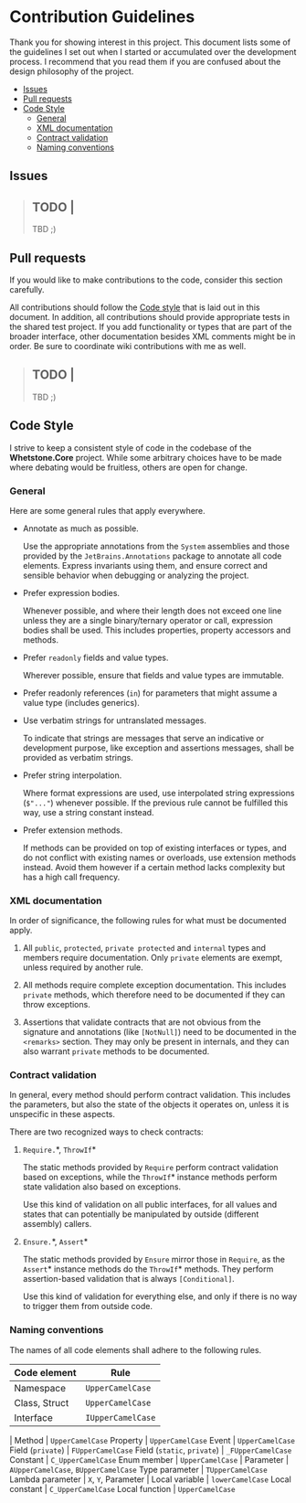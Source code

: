 # Contribution Guidelines
Thank you for showing interest in this project. This document lists some of the guidelines I set out when I started or accumulated over the development process. I recommend that you read them if you are confused about the design philosophy of the project.

 - [Issues](#issues)
 - [Pull requests](#pull-requests)
 - [Code Style](#code-style)
    - [General](#general)
    - [XML documentation](#xml-documentation)
    - [Contract validation](#contract-validation)
    - [Naming conventions](#naming-conventions)

## Issues

> **TODO** |
> ---
> TBD ;)

## Pull requests
If you would like to make contributions to the code, consider this section carefully.

All contributions should follow the [Code style](#code-style) that is laid out in this document. In addition, all contributions should provide appropriate tests in the shared test project. If you add functionality or types that are part of the broader interface, other documentation besides XML comments might be in order. Be sure to coordinate wiki contributions with me as well.

> **TODO** |
> ---
> TBD ;)

## Code Style
I strive to keep a consistent style of code in the codebase of the **Whetstone.Core** project. While some arbitrary choices have to be made where debating would be fruitless, others are open for change.

### General
Here are some general rules that apply everywhere.

* Annotate as much as possible.

   Use the appropriate annotations from the `System` assemblies and those provided by the `JetBrains.Annotations` package to annotate all code elements. Express invariants using them, and ensure correct and sensible behavior when debugging or analyzing the project.

* Prefer expression bodies.

   Whenever possible, and where their length does not exceed one line unless they are a single binary/ternary operator or call, expression bodies shall be used. This includes properties, property accessors and methods.

* Prefer `readonly` fields and value types.

   Wherever possible, ensure that fields and value types are immutable.

* Prefer readonly references (`in`) for parameters that might assume a value type (includes generics).

* Use verbatim strings for untranslated messages.

   To indicate that strings are messages that serve an indicative or development purpose, like exception and assertions messages, shall be provided as verbatim strings.

* Prefer string interpolation.

   Where format expressions are used, use interpolated string expressions (`$"..."`) whenever possible. If the previous rule cannot be fulfilled this way, use a string constant instead.

* Prefer extension methods.

   If methods can be provided on top of existing interfaces or types, and do not conflict with existing names or overloads, use extension methods instead. Avoid them however if a certain method lacks complexity but has a high call frequency.

### XML documentation
In order of significance, the following rules for what must be documented apply.

1. All `public`, `protected`, `private protected` and `internal` types and members require documentation. Only `private` elements are exempt, unless required by another rule.

2. All methods require complete exception documentation. This includes `private` methods, which therefore need to be documented if they can throw exceptions.

3. Assertions that validate contracts that are not obvious from the signature and annotations (like `[NotNull]`) need to be documented in the `<remarks>` section. They may only be present in internals, and they can also warrant `private` methods to be documented.

### Contract validation
In general, every method should perform contract validation. This includes the parameters, but also the state of the objects it operates on, unless it is unspecific in these aspects.

There are two recognized ways to check contracts:

1. `Require.`\*, `ThrowIf`\*

   The static methods provided by `Require` perform contract validation based on exceptions, while the `ThrowIf`\* instance methods perform state validation also based on exceptions.

   Use this kind of validation on all public interfaces, for all values and states that can potentially be manipulated by outside (different assembly) callers.

2. `Ensure.`\*, `Assert`\*

   The static methods provided by `Ensure` mirror those in `Require`, as the `Assert`\* instance methods do the `ThrowIf`\* methods. They perform assertion-based validation that is always `[Conditional]`.

   Use this kind of validation for everything else, and only if there is no way to trigger them from outside code.

### Naming conventions
The names of all code elements shall adhere to the following rules.

Code element                    | Rule
---                             | ---
Namespace                       | `UpperCamelCase`
Class, Struct                   | `UpperCamelCase`
Interface                       | `IUpperCamelCase`
|
Method                          | `UpperCamelCase`
Property                        | `UpperCamelCase`
Event                           | `UpperCamelCase`
Field (`private`)               | `FUpperCamelCase`
Field (`static`, `private`)     | `_FUpperCamelCase`
Constant                        | `C_UpperCamelCase`
Enum member                     | `UpperCamelCase`
|
Parameter                       | `AUpperCamelCase`, `BUpperCamelCase`
Type parameter                  | `TUpperCamelCase`
Lambda parameter                | `X`, `Y`, Parameter
|
Local variable                  | `lowerCamelCase`
Local constant                  | `C_UpperCamelCase`
Local function                  | `UpperCamelCase`